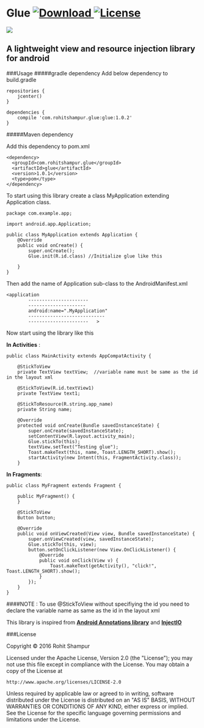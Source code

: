# Glue  [ ![Download](https://api.bintray.com/packages/rohitshampur/maven/Glue/images/download.svg) ](https://bintray.com/rohitshampur/maven/Glue/_latestVersion) [![License](https://img.shields.io/hexpm/l/plug.svg)](http://www.apache.org/licenses/LICENSE-2.0)
<a href='https://bintray.com/rohitshampur/maven/Glue/view?source=watch' alt='Get automatic notifications about new "Glue" versions'><img src='https://www.bintray.com/docs/images/bintray_badge_color.png'></a>
## A lightweight view and resource injection library for android 

###Usage
#####gradle dependency
Add below dependency to build.gradle

```
repositories {
    jcenter()
}

dependencies {
    compile 'com.rohitshampur.glue:glue:1.0.2'
}
```

#####Maven dependency

Add this dependency to pom.xml
```
<dependency>
  <groupId>com.rohitshampur.glue</groupId>
  <artifactId>glue</artifactId>
  <version>1.0.1</version>
  <type>pom</type>
</dependency>
```

To start using this library create a class MyApplication extending Application class.

```
package com.example.app;

import android.app.Application;

public class MyApplication extends Application {
    @Override
    public void onCreate() {
        super.onCreate();
        Glue.init(R.id.class) //Initialize glue like this

    }
}
```
Then add the name of Application sub-class to the AndroidManifest.xml
```
<application
        ----------------------
        ---------------------
        android:name=".MyApplication"
        ----------------------------
        ----------------------   >
```

Now start using the library like this

**In Activities** :
```
public class MainActivity extends AppCompatActivity {

    @StickToView
    private TextView textView;  //variable name must be same as the id in the layout xml
    
    @StickToView(R.id.textView1)
    private TextView text1;

    @StickToResource(R.string.app_name)
    private String name;

    @Override
    protected void onCreate(Bundle savedInstanceState) {
        super.onCreate(savedInstanceState);
        setContentView(R.layout.activity_main);
        Glue.stickTo(this);
        textView.setText("Testing glue");
        Toast.makeText(this, name, Toast.LENGTH_SHORT).show();
        startActivity(new Intent(this, FragmentActivity.class));
    }

```
**In Fragments**:
```
public class MyFragment extends Fragment {

    public MyFragment() {
    }

    @StickToView
    Button button;

    @Override
    public void onViewCreated(View view, Bundle savedInstanceState) {
        super.onViewCreated(view, savedInstanceState);
        Glue.stickTo(this, view);
        button.setOnClickListener(new View.OnClickListener() {
            @Override
            public void onClick(View v) {
                Toast.makeText(getActivity(), "click!", Toast.LENGTH_SHORT).show();
            }
        });
    }
}
```
####NOTE : To use @StickToView without specifiying the id you need to declare the variable name as same as the id in the layout xml

This library is inspired from [**Android Annotations library**](https://android-arsenal.com/details/1/128) and 
[**InjectIO**](https://android-arsenal.com/details/1/2994)

###License

Copyright &copy; 2016 Rohit Shampur

Licensed under the Apache License, Version 2.0 (the "License");
you may not use this file except in compliance with the License.
You may obtain a copy of the License at

    http://www.apache.org/licenses/LICENSE-2.0

Unless required by applicable law or agreed to in writing, software
distributed under the License is distributed on an "AS IS" BASIS,
WITHOUT WARRANTIES OR CONDITIONS OF ANY KIND, either express or implied.
See the License for the specific language governing permissions and
limitations under the License.


